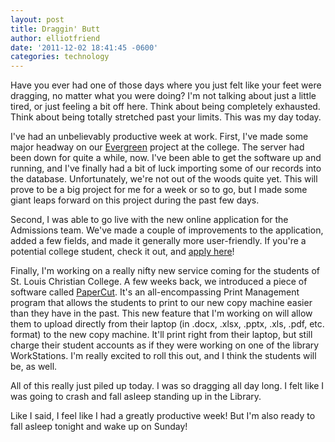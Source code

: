 ```yaml
---
layout: post
title: Draggin' Butt
author: elliotfriend
date: '2011-12-02 18:41:45 -0600'
categories: technology
---
```

Have you ever had one of those days where you just felt like your feet
were dragging, no matter what you were doing? I'm not talking about just
a little tired, or just feeling a bit off here. Think about being
completely exhausted. Think about being totally stretched past your
limits. This was my day today.

I've had an unbelievably productive week at work. First, I've made some
major headway on our [Evergreen](www.evergreen-ils.org) project at the
college. The server had been down for quite a while, now. I've been able
to get the software up and running, and I've finally had a bit of luck
importing some of our records into the database. Unfortunately, we're not
out of the woods quite yet. This will prove to be a big project for me
for a week or so to go, but I made some giant leaps forward on this
project during the past few days.

Second, I was able to go live with the new online application for the
Admissions team. We've made a couple of improvements to the application,
added a few fields, and made it generally more user-friendly. If you're
a potential college student, check it out, and [apply here](https://stlchristian.edu/admissions/apply)!

Finally, I'm working on a really nifty new service coming for the students
of St. Louis Christian College. A few weeks back, we introduced a piece
of software called [PaperCut](www.papercut.com). It's an all-encompassing
Print Management program that allows the students to print to our new copy
machine easier than they have in the past. This new feature that I'm
working on will allow them to upload directly from their laptop (in .docx,
.xlsx, .pptx, .xls, .pdf, etc. format) to the new copy machine. It'll
print right from their laptop, but still charge their student accounts as
if they were working on one of the library WorkStations. I'm really
excited to roll this out, and I think the students will be, as well.

All of this really just piled up today. I was so dragging all day long.
I felt like I was going to crash and fall asleep standing up in the Library.

Like I said, I feel like I had a greatly productive week! But I'm also
ready to fall asleep tonight and wake up on Sunday!

